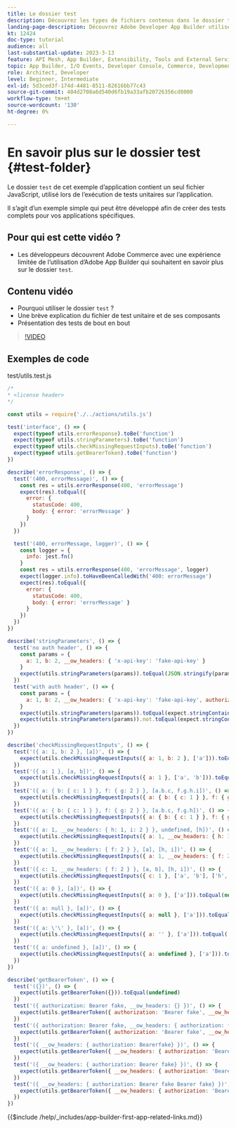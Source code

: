 ```yaml
---
title: Le dossier test
description: Découvrez les types de fichiers contenus dans le dossier test pour cet exemple d’application.
landing-page-description: Découvrez Adobe Developer App Builder utilisé avec Adobe Commerce et les types de fichiers situés dans le dossier test.
kt: 12424
doc-type: tutorial
audience: all
last-substantial-update: 2023-3-13
feature: API Mesh, App Builder, Extensibility, Tools and External Services, Backend Development
topic: App Builder, I/O Events, Developer Console, Commerce, Development, Integrations
role: Architect, Developer
level: Beginner, Intermediate
exl-id: 5d3ced3f-174d-4481-8511-82616bb77c43
source-git-commit: 404d2708a6d540d6fb19a33afb20726356cd8000
workflow-type: tm+mt
source-wordcount: '130'
ht-degree: 0%

---
```


# En savoir plus sur le dossier test {#test-folder}

Le dossier `test` de cet exemple d’application contient un seul fichier JavaScript, utilisé lors de l’exécution de tests unitaires sur l’application.

Il s’agit d’un exemple simple qui peut être développé afin de créer des tests complets pour vos applications spécifiques.

## Pour qui est cette vidéo ?

* Les développeurs découvrent Adobe Commerce avec une expérience limitée de l’utilisation d’Adobe App Builder qui souhaitent en savoir plus sur le dossier `test`.

## Contenu vidéo

* Pourquoi utiliser le dossier `test` ?
* Une brève explication du fichier de test unitaire et de ses composants
* Présentation des tests de bout en bout

>[!VIDEO](https://video.tv.adobe.com/v/3421061?quality=12&learn=on&captions=fre_fr)

## Exemples de code

test/utils.test.js

```javascript
/* 
* <license header>
*/

const utils = require('./../actions/utils.js')

test('interface', () => {
  expect(typeof utils.errorResponse).toBe('function')
  expect(typeof utils.stringParameters).toBe('function')
  expect(typeof utils.checkMissingRequestInputs).toBe('function')
  expect(typeof utils.getBearerToken).toBe('function')
})

describe('errorResponse', () => {
  test('(400, errorMessage)', () => {
    const res = utils.errorResponse(400, 'errorMessage')
    expect(res).toEqual({
      error: {
        statusCode: 400,
        body: { error: 'errorMessage' }
      }
    })
  })

  test('(400, errorMessage, logger)', () => {
    const logger = {
      info: jest.fn()
    }
    const res = utils.errorResponse(400, 'errorMessage', logger)
    expect(logger.info).toHaveBeenCalledWith('400: errorMessage')
    expect(res).toEqual({
      error: {
        statusCode: 400,
        body: { error: 'errorMessage' }
      }
    })
  })
})

describe('stringParameters', () => {
  test('no auth header', () => {
    const params = {
      a: 1, b: 2, __ow_headers: { 'x-api-key': 'fake-api-key' }
    }
    expect(utils.stringParameters(params)).toEqual(JSON.stringify(params))
  })
  test('with auth header', () => {
    const params = {
      a: 1, b: 2, __ow_headers: { 'x-api-key': 'fake-api-key', authorization: 'secret' }
    }
    expect(utils.stringParameters(params)).toEqual(expect.stringContaining('"authorization":"<hidden>"'))
    expect(utils.stringParameters(params)).not.toEqual(expect.stringContaining('secret'))
  })
})

describe('checkMissingRequestInputs', () => {
  test('({ a: 1, b: 2 }, [a])', () => {
    expect(utils.checkMissingRequestInputs({ a: 1, b: 2 }, ['a'])).toEqual(null)
  })
  test('({ a: 1 }, [a, b])', () => {
    expect(utils.checkMissingRequestInputs({ a: 1 }, ['a', 'b'])).toEqual('missing parameter(s) \'b\'')
  })
  test('({ a: { b: { c: 1 } }, f: { g: 2 } }, [a.b.c, f.g.h.i])', () => {
    expect(utils.checkMissingRequestInputs({ a: { b: { c: 1 } }, f: { g: 2 } }, ['a.b.c', 'f.g.h.i'])).toEqual('missing parameter(s) \'f.g.h.i\'')
  })
  test('({ a: { b: { c: 1 } }, f: { g: 2 } }, [a.b.c, f.g.h])', () => {
    expect(utils.checkMissingRequestInputs({ a: { b: { c: 1 } }, f: { g: 2 } }, ['a.b.c', 'f'])).toEqual(null)
  })
  test('({ a: 1, __ow_headers: { h: 1, i: 2 } }, undefined, [h])', () => {
    expect(utils.checkMissingRequestInputs({ a: 1, __ow_headers: { h: 1, i: 2 } }, undefined, ['h'])).toEqual(null)
  })
  test('({ a: 1, __ow_headers: { f: 2 } }, [a], [h, i])', () => {
    expect(utils.checkMissingRequestInputs({ a: 1, __ow_headers: { f: 2 } }, ['a'], ['h', 'i'])).toEqual('missing header(s) \'h,i\'')
  })
  test('({ c: 1, __ow_headers: { f: 2 } }, [a, b], [h, i])', () => {
    expect(utils.checkMissingRequestInputs({ c: 1 }, ['a', 'b'], ['h', 'i'])).toEqual('missing header(s) \'h,i\' and missing parameter(s) \'a,b\'')
  })
  test('({ a: 0 }, [a])', () => {
    expect(utils.checkMissingRequestInputs({ a: 0 }, ['a'])).toEqual(null)
  })
  test('({ a: null }, [a])', () => {
    expect(utils.checkMissingRequestInputs({ a: null }, ['a'])).toEqual(null)
  })
  test('({ a: \'\' }, [a])', () => {
    expect(utils.checkMissingRequestInputs({ a: '' }, ['a'])).toEqual('missing parameter(s) \'a\'')
  })
  test('({ a: undefined }, [a])', () => {
    expect(utils.checkMissingRequestInputs({ a: undefined }, ['a'])).toEqual('missing parameter(s) \'a\'')
  })
})

describe('getBearerToken', () => {
  test('({})', () => {
    expect(utils.getBearerToken({})).toEqual(undefined)
  })
  test('({ authorization: Bearer fake, __ow_headers: {} })', () => {
    expect(utils.getBearerToken({ authorization: 'Bearer fake', __ow_headers: {} })).toEqual(undefined)
  })
  test('({ authorization: Bearer fake, __ow_headers: { authorization: fake } })', () => {
    expect(utils.getBearerToken({ authorization: 'Bearer fake', __ow_headers: { authorization: 'fake' } })).toEqual(undefined)
  })
  test('({ __ow_headers: { authorization: Bearerfake} })', () => {
    expect(utils.getBearerToken({ __ow_headers: { authorization: 'Bearerfake' } })).toEqual(undefined)
  })
  test('({ __ow_headers: { authorization: Bearer fake} })', () => {
    expect(utils.getBearerToken({ __ow_headers: { authorization: 'Bearer fake' } })).toEqual('fake')
  })
  test('({ __ow_headers: { authorization: Bearer fake Bearer fake} })', () => {
    expect(utils.getBearerToken({ __ow_headers: { authorization: 'Bearer fake Bearer fake' } })).toEqual('fake Bearer fake')
  })
})
```

{{$include /help/_includes/app-builder-first-app-related-links.md}}
